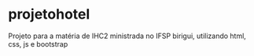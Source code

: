 # projetohotel
Projeto para a matéria de IHC2 ministrada no IFSP birigui, utilizando html, css, js e bootstrap

